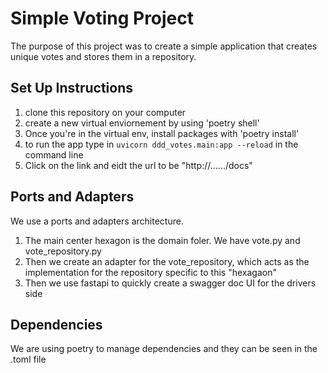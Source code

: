 # Simple Voting Project
The purpose of this project was to create a simple application that creates unique votes and stores them in a repository. 

## Set Up Instructions
1. clone this repository on your computer
2. create a new virtual enviornement by using 'poetry shell'
3. Once you're in the virtual env, install packages with 'poetry install'
4. to run the app type in `uvicorn ddd_votes.main:app --reload` in the command line
5. Click on the link and eidt the url to be "http://....../docs"

## Ports and Adapters
We use a ports and adapters architecture. 
1. The main center hexagon is the domain foler. We have vote.py and vote_repository.py
2. Then we create an adapter for the vote_repository, which acts as the implementation for the repository specific to this "hexagaon"
3. Then we use fastapi to quickly create a swagger doc UI for the drivers side

## Dependencies
We are using poetry to manage dependencies and they can be seen in the .toml file